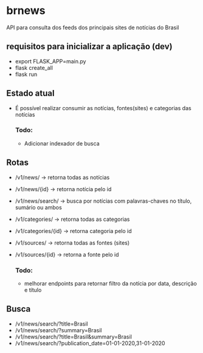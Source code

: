 # brnews
API para consulta dos feeds dos principais sites de notícias do Brasil

## requisitos para inicializar a aplicação (dev)
- export FLASK_APP=main.py
- flask create_all
- flask run

## Estado atual
- É possível realizar consumir as notícias, fontes(sites) e categorias das notícias
  

    ### Todo:
    - Adicionar indexador de busca
  
## Rotas
- /v1/news/ -> retorna todas as notícias
- /v1/news/{id} -> retorna notícia pelo id
- /v1/news/search/ -> busca por notícias com palavras-chaves no título, sumário ou ambos
- /v1/categories/ -> retorna todas as categorias
- /v1/categories/{id} -> retorna categoria pelo id
- /v1/sources/ -> retorna todas as fontes (sites)
- /v1/sources/{id} -> retorna a fonte pelo id

    ### Todo:
    - melhorar endpoints para retornar filtro da notícia por data, descrição e título

## Busca
- /v1/news/search/?title=Brasil
- /v1/news/search/?summary=Brasil
- /v1/news/search/?title=Brasil&summary=Brasil
- /v1/news/search/?publication_date=01-01-2020,31-01-2020
